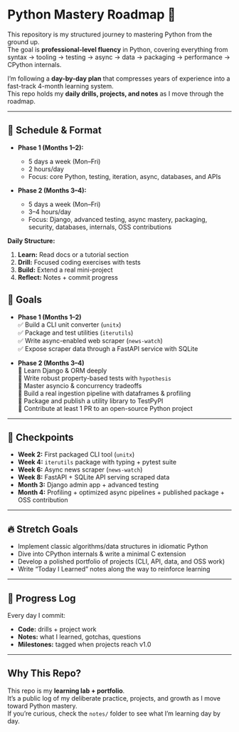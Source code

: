 # Python Mastery Roadmap 🚀

This repository is my structured journey to mastering Python from the ground up.  
The goal is **professional-level fluency** in Python, covering everything from syntax → tooling → testing → async → data → packaging → performance → CPython internals.  

I’m following a **day-by-day plan** that compresses years of experience into a fast-track 4-month learning system.  
This repo holds my **daily drills, projects, and notes** as I move through the roadmap.

---

## 📅 Schedule & Format

- **Phase 1 (Months 1–2):**  
  - 5 days a week (Mon–Fri)  
  - 2 hours/day  
  - Focus: core Python, testing, iteration, async, databases, and APIs  

- **Phase 2 (Months 3–4):**  
  - 5 days a week (Mon–Fri)  
  - 3–4 hours/day  
  - Focus: Django, advanced testing, async mastery, packaging, security, databases, internals, OSS contributions  

**Daily Structure:**
1. **Learn:** Read docs or a tutorial section  
2. **Drill:** Focused coding exercises with tests  
3. **Build:** Extend a real mini-project  
4. **Reflect:** Notes + commit progress  

## 🎯 Goals

- **Phase 1 (Months 1–2)**  
  ✅ Build a CLI unit converter (`unitx`)  
  ✅ Package and test utilities (`iterutils`)  
  ✅ Write async-enabled web scraper (`news-watch`)  
  ✅ Expose scraper data through a FastAPI service with SQLite  

- **Phase 2 (Months 3–4)**  
  🔹 Learn Django & ORM deeply  
  🔹 Write robust property-based tests with `hypothesis`  
  🔹 Master asyncio & concurrency tradeoffs  
  🔹 Build a real ingestion pipeline with dataframes & profiling  
  🔹 Package and publish a utility library to TestPyPI  
  🔹 Contribute at least 1 PR to an open-source Python project  

---

## 📌 Checkpoints

- **Week 2:** First packaged CLI tool (`unitx`)  
- **Week 4:** `iterutils` package with typing + pytest suite  
- **Week 6:** Async news scraper (`news-watch`)  
- **Week 8:** FastAPI + SQLite API serving scraped data  
- **Month 3:** Django admin app + advanced testing  
- **Month 4:** Profiling + optimized async pipelines + published package + OSS contribution  

---

## 🔥 Stretch Goals

- Implement classic algorithms/data structures in idiomatic Python  
- Dive into CPython internals & write a minimal C extension  
- Develop a polished portfolio of projects (CLI, API, data, and OSS work)  
- Write “Today I Learned” notes along the way to reinforce learning  

---

## 📝 Progress Log

Every day I commit:
- **Code:** drills + project work  
- **Notes:** what I learned, gotchas, questions  
- **Milestones:** tagged when projects reach v1.0  

---

## Why This Repo?

This repo is my **learning lab + portfolio**.  
It’s a public log of my deliberate practice, projects, and growth as I move toward Python mastery.  
If you’re curious, check the `notes/` folder to see what I’m learning day by day.

